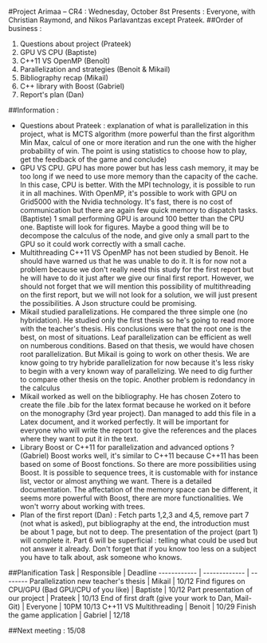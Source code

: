 ﻿#Project Arimaa – CR4 : Wednesday, October 8st 
Presents : Everyone, with Christian Raymond, and Nikos Parlavantzas except Prateek.
##Order of business :
1. Questions about project (Prateek)
2. GPU VS CPU (Baptiste)
3. C++11 VS OpenMP (Benoît)
4. Parallelization and strategies (Benoit & Mikail)
5. Bibliography recap (Mikail)
6. C++ library with Boost (Gabriel)
7. Report's plan (Dan)

##Information :
- Questions about Prateek : explanation of what is parallelization in this project, what is MCTS algorithm (more powerful than the first algorithm Min Max, calcul of one or more iteration and run the one with the higher probability of win. The point is using statistics to choose how to play, get the feedback of the game and conclude)
- GPU VS CPU. GPU has more power but has less cash memory, it may be too long if we need to use more memory than the capacity of the cache. In this case, CPU is better. With the MPI technology, it is possible to run it in all machines. With OpenMP, it's possible to work with GPU on Grid5000 with the Nvidia technology. It's fast, there is no cost of communication but there are again few quick memory to dispatch tasks. (Baptiste) 1 small performing GPU is around 100 better than the CPU one. Baptiste will look for figures. Maybe a good thing will be to decompose the calculus of the node, and give only a small part to the GPU so it could work correctly with a small cache.
- Multithreading C++11 VS OpenMP has not been studied by Benoit. He should have warned us that he was unable to do it. It is for now not a problem because we don't really need this study for the first report but he will have to do it just after we give our final first report. However, we should not forget that we will mention this possibility of multithreading on the first report, but we will not look for a solution, we will just present the possibilities.
A Json structure could be promising.
- Mikail studied parallelizations. He compared the three simple one (no hybridation). He studied only the first thesis so he's going to read more with the teacher's thesis. His conclusions were that the root one is the best, on most of situations. Leaf parallelization can be efficient as well on numberous conditions. Based on that thesis, we would have chosen root parallelization. 
But Mikail is going to work on other thesis. We are know going to try hybride parallelization for now because it's less risky to begin with a very known way of parallelizing. We need to dig further to compare other thesis on the topic.
Another problem is redondancy in the calculus
- Mikail worked as well on the bibliography. He has chosen Zotero to create the file .bib for the latex format because he worked on it before on the monography (3rd year project). Dan managed to add this file in a Latex document, and it worked perfectly. It will be important for everyone who will write the report to give the references and the places where they want to put it in the text.
- Library Boost or C++11 for parallelization and advanced options ? (Gabriel) Boost works well, it's similar to C++11 because C++11 has been based on some of Boost fonctions. So there are more possibilities using Boost. It is possible to sequence trees, it is customable with for instance list, vector or almost anything we want. There is a detailed documentation. The affectation of the memory space can be different, it seems more powerful with Boost, there are more functionalities. We won't worry about working with trees.
- Plan of the first report (Dan) : Fetch parts 1,2,3 and 4,5, remove part 7 (not what is asked), put bibliography at the end, the introduction must be about 1 page, but not to deep. The presentation of the project (part 1) will complete it. Part 6 will be superficial : telling what could be used but not answer it already. Don't forget that if you know too less on a subject you have to talk about, ask someone who knows.

##Planification
Task		|						Responsible	|	Deadline
------------ | ------------- | --------
Parallelization new teacher's thesis			 | 	Mikail	 | 		10/12
Find figures on CPU/GPU (Bad GPU/CPU of you like) | 	Baptiste | 		10/12
Part presentation of our project			 | 	Prateek | 		10/13
End of first draft (give your work to Dan, Mail-Git)	    |          Everyone	 | 	10PM 10/13
C++11 VS Multithreading			 | 		Benoit		 | 	10/29
Finish the game application			 | 		Gabriel	 | 	12/18

##Next meeting : 15/08
